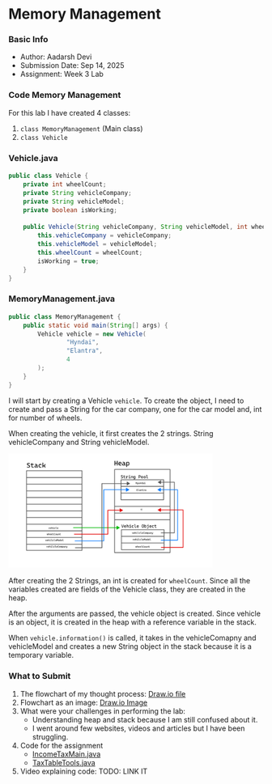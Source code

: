 # Memory Management

### Basic Info
- Author: Aadarsh Devi
- Submission Date: Sep 14, 2025
- Assignment: Week 3 Lab

### Code Memory Management

For this lab I have created 4 classes:
1. `class MemoryManagement` (Main class)
4. `class Vehicle`

### Vehicle.java
```java
public class Vehicle {
    private int wheelCount;
    private String vehicleCompany;
    private String vehicleModel;
    private boolean isWorking;

    public Vehicle(String vehicleCompany, String vehicleModel, int wheelCount) {
        this.vehicleCompany = vehicleCompany;
        this.vehicleModel = vehicleModel;
        this.wheelCount = wheelCount;
        isWorking = true;
    }
}
```
### MemoryManagement.java
```java
public class MemoryManagement {
    public static void main(String[] args) {
        Vehicle vehicle = new Vehicle(
                "Hyndai",
                "Elantra",
                4
        );
    }
}
```
I will start by creating a Vehicle `vehicle`. To create the object, I need to create and pass a String for the
car company, one for the car model and, int for number of wheels.

When creating the vehicle, it first creates the 2 strings. String vehicleCompany and String vehicleModel.

<img width="80%" alt="image" src="https://github.com/AadarshDevi/CISC191/blob/main/Week3/compsci.png">

After creating the 2 Strings, an int is created for `wheelCount`. Since all the variables
created are fields of the Vehicle class, they are created in the heap.

After the arguments are passed, the vehicle object is created. Since vehicle is an object,
it is created in the heap with a reference variable in the stack.

When `vehicle.information()` is called, it takes in the vehicleComapny and vehicleModel
and creates a new String object in the stack because it is a temporary variable.

### What to Submit
1. The flowchart of my thought process: [Draw.io file](memeory_management_flowchart.drawio)
2. Flowchart as an image: [Draw.io Image](memory_management_flowchart_image.png)
3. What were your challenges in performing the lab:
   - Understanding heap and stack because I am still confused about it.
   - I went around few websites, videos and articles but I have been struggling.
5. Code for the assignment
   - [IncomeTaxMain.java](MemoryManagement.java)
   - [TaxTableTools.java](Vehicle.java)
6. Video explaining code: TODO: LINK IT
